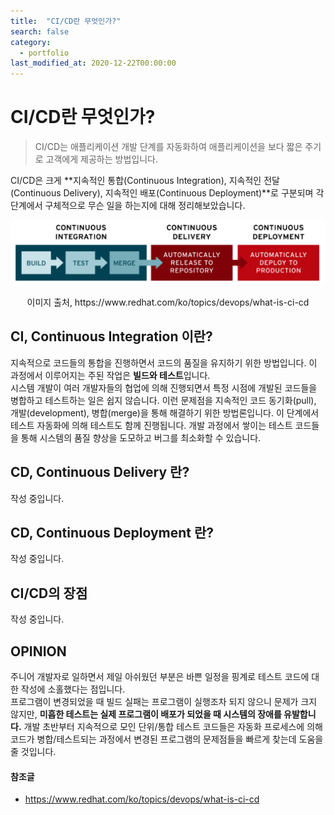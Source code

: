 ```yaml
---
title:  "CI/CD란 무엇인가?"
search: false
category: 
  - portfolio
last_modified_at: 2020-12-22T00:00:00
---
```


# CI/CD란 무엇인가?

> CI/CD는 애플리케이션 개발 단계를 자동화하여 애플리케이션을 보다 짧은 주기로 고객에게 제공하는 방법입니다.

CI/CD은 크게 **지속적인 통합(Continuous Integration), 지속적인 전달(Continuous Delivery), 지속적인 배포(Continuous Deployment)**로 구분되며 각 단계에서 구체적으로 무슨 일을 하는지에 대해 정리해보았습니다.<br>

![what-is-ci-cd-1](/images/what-is-ci-cd-1.PNG)
<center>이미지 출처, https://www.redhat.com/ko/topics/devops/what-is-ci-cd</center> 

## CI, Continuous Integration 이란?
지속적으로 코드들의 통합을 진행하면서 코드의 품질을 유지하기 위한 방법입니다. 이 과정에서 이루어지는 주된 작업은 **빌드와 테스트**입니다.<br>
시스템 개발이 여러 개발자들의 협업에 의해 진행되면서 특정 시점에 개발된 코드들을 병합하고 테스트하는 일은 쉽지 않습니다. 
이런 문제점을 지속적인 코드 동기화(pull), 개발(development), 병합(merge)을 통해 해결하기 위한 방법론입니다. 
이 단계에서 테스트 자동화에 의해 테스트도 함께 진행됩니다. 개발 과정에서 쌓이는 테스트 코드들을 통해 시스템의 품질 향상을 도모하고 버그를 최소화할 수 있습니다. 

## CD, Continuous Delivery 란?
작성 중입니다.

## CD, Continuous Deployment 란?
작성 중입니다.

## CI/CD의 장점
작성 중입니다.

## OPINION
주니어 개발자로 일하면서 제일 아쉬웠던 부분은 바쁜 일정을 핑계로 테스트 코드에 대한 작성에 소홀했다는 점입니다.<br>
프로그램이 변경되었을 때 빌드 실패는 프로그램이 실행조차 되지 않으니 문제가 크지 않지만, **미흡한 테스트는 실제 프로그램이 배포가 되었을 때 시스템의 장애를 유발합니다.** 
개발 초반부터 지속적으로 모인 단위/통합 테스트 코드들은 자동화 프로세스에 의해 코드가 병합/테스트되는 과정에서 변경된 프로그램의 문제점들을 빠르게 찾는데 도움을 줄 것입니다. 

#### 참조글
- <https://www.redhat.com/ko/topics/devops/what-is-ci-cd>